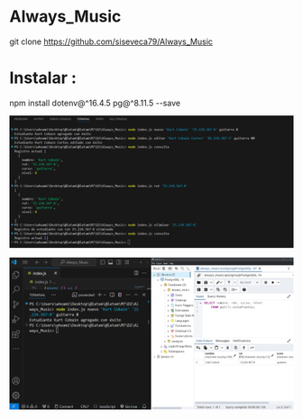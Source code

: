 # Always_Music

git clone https://github.com/siseveca79/Always_Music

# Instalar :

npm install dotenv@^16.4.5 pg@^8.11.5 --save



![Aplicacion CRUD en Node](resultados.png)


![Verificacion ingreso vs postgreSQL](resultado2.png)
